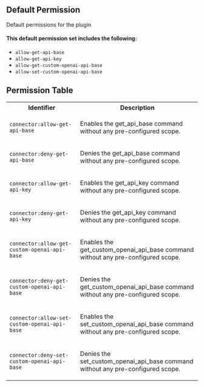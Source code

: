 ## Default Permission

Default permissions for the plugin

#### This default permission set includes the following:

- `allow-get-api-base`
- `allow-get-api-key`
- `allow-get-custom-openai-api-base`
- `allow-set-custom-openai-api-base`

## Permission Table

<table>
<tr>
<th>Identifier</th>
<th>Description</th>
</tr>


<tr>
<td>

`connector:allow-get-api-base`

</td>
<td>

Enables the get_api_base command without any pre-configured scope.

</td>
</tr>

<tr>
<td>

`connector:deny-get-api-base`

</td>
<td>

Denies the get_api_base command without any pre-configured scope.

</td>
</tr>

<tr>
<td>

`connector:allow-get-api-key`

</td>
<td>

Enables the get_api_key command without any pre-configured scope.

</td>
</tr>

<tr>
<td>

`connector:deny-get-api-key`

</td>
<td>

Denies the get_api_key command without any pre-configured scope.

</td>
</tr>

<tr>
<td>

`connector:allow-get-custom-openai-api-base`

</td>
<td>

Enables the get_custom_openai_api_base command without any pre-configured scope.

</td>
</tr>

<tr>
<td>

`connector:deny-get-custom-openai-api-base`

</td>
<td>

Denies the get_custom_openai_api_base command without any pre-configured scope.

</td>
</tr>

<tr>
<td>

`connector:allow-set-custom-openai-api-base`

</td>
<td>

Enables the set_custom_openai_api_base command without any pre-configured scope.

</td>
</tr>

<tr>
<td>

`connector:deny-set-custom-openai-api-base`

</td>
<td>

Denies the set_custom_openai_api_base command without any pre-configured scope.

</td>
</tr>
</table>
